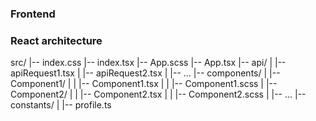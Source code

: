 ### Frontend
### React architecture

src/
|-- index.css
|-- index.tsx
|-- App.scss
|-- App.tsx
|-- api/
|   |-- apiRequest1.tsx
|   |-- apiRequest2.tsx
|   |-- ...
|-- components/
|   |-- Component1/
|   |   |-- Component1.tsx
|   |   |-- Component1.scss
|   |-- Component2/
|   |   |-- Component2.tsx
|   |   |-- Component2.scss
|   |-- ...
|-- constants/
|   |-- profile.ts
